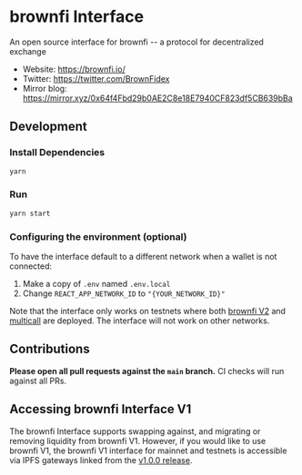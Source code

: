 # brownfi Interface

An open source interface for brownfi -- a protocol for decentralized exchange

- Website: https://brownfi.io/
- Twitter: https://twitter.com/BrownFidex
- Mirror blog: https://mirror.xyz/0x64f4Fbd29b0AE2C8e18E7940CF823df5CB639bBa



## Development

### Install Dependencies

```bash
yarn
```

### Run

```bash
yarn start
```

### Configuring the environment (optional)

To have the interface default to a different network when a wallet is not connected:

1. Make a copy of `.env` named `.env.local`
2. Change `REACT_APP_NETWORK_ID` to `"{YOUR_NETWORK_ID}"`

Note that the interface only works on testnets where both
[brownfi V2](https://brownfi.org/docs/v2/smart-contracts/factory/) and
[multicall](https://github.com/makerdao/multicall) are deployed.
The interface will not work on other networks.

## Contributions

**Please open all pull requests against the `main` branch.**
CI checks will run against all PRs.

## Accessing brownfi Interface V1

The brownfi Interface supports swapping against, and migrating or removing liquidity from brownfi V1. However,
if you would like to use brownfi V1, the brownfi V1 interface for mainnet and testnets is accessible via IPFS gateways
linked from the [v1.0.0 release](https://github.com/brownfi/brownfi-interface/releases/tag/v1.0.0).
